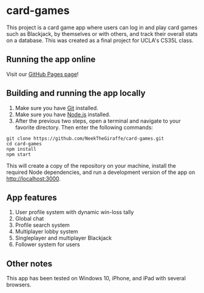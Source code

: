 # card-games

This project is a card game app where users can log in and play card games such as Blackjack, by themselves or with others, and track their overall stats on a database. This was created as a final project for UCLA's CS35L class.

## Running the app online

Visit our [GitHub Pages page](https://neekthegiraffe.github.io/card-games/)!

## Building and running the app locally

1. Make sure you have [Git](https://git-scm.com/book/en/v2/Getting-Started-Installing-Git) installed.
2. Make sure you have [Node.js](https://nodejs.org/en/download/) installed.
3. After the previous two steps, open a terminal and navigate to your favorite directory. Then enter the following commands:
```
git clone https://github.com/NeekTheGiraffe/card-games.git
cd card-games
npm install
npm start
```
This will create a copy of the repository on your machine, install the required Node dependencies, and run a development version of the app on [http://localhost:3000](http://localhost:3000).

## App features

1. User profile system with dynamic win-loss tally
2. Global chat
3. Profile search system
4. Multiplayer lobby system
5. Singleplayer and multiplayer Blackjack
6. Follower system for users

## Other notes

This app has been tested on Windows 10, iPhone, and iPad with several browsers.
